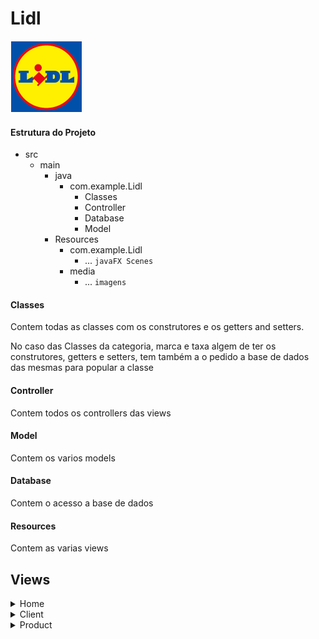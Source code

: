 # Lidl

![Lidl](/media/brand__default.png)

#### Estrutura do Projeto

* src
    * main
        * java
            * com.example.Lidl
                * Classes
                * Controller
                * Database
                * Model
        * Resources
            * com.example.Lidl
                * ... `javaFX Scenes`
            * media
                * ... `imagens`

#### Classes

Contem todas as classes com os construtores e os getters and setters.

No caso das Classes da categoria, marca e taxa algem de ter os construtores, getters e setters, tem também a o pedido a
base de dados das mesmas para popular a classe

#### Controller

Contem todos os controllers das views

#### Model

Contem os varios models

#### Database

Contem o acesso a base de dados

#### Resources

Contem as varias views

## Views

<!-- Scenes -->
<details>
  <summary>Home</summary>
<div align="center">

![Home](/media/home2.png)

</div>
<ol>
    <li>
      <span>Tabela onde irão aparecer os produtos adicionados a compra</span>
    </li>
    <li>
      <span>Botões para indicar a quanditdade do produto</span>
    </li>
    <li>
        <span>Custo Total da compra</span>
    </li>
    <li>
        <span>Caixa de texto só editable pelos botões que indicam a quantidade de produtos(2)</span>
    </li>
    <li>
        <span>Caixa de Texto para ser inserido o numero de cliente</span>
    </li>
    <li>
        <span>Botão para finilizar a compra</span>
    </li>
    <li>
        <span>Botão para apagar produto da lista adicionados a compra(1)</span>    
    </li>
    <li>
        <span>Botões criados dinamicamente baseado nas categorias que existem na base de dados</span>
    </li>
    <li>
        <span>Botões criados dinamicamente baseado nos produtos que existem na base de dados.</span></br>
        <span>Só apresenda os produtos após ter sido clicado numa categoria e so aparece os produtos relacionados a essa categoria</span>
    </li>
  </ol>
</details>
<details>
  <summary>Client</summary>
<div align="center">

![Client](/media/client2.png)

</div>
<ol>
    <li>
      <span>Botão para criar novo cliente</span>
    </li>
    <li>
      <span>Caixa de texto para indicar o numero de cliente para pesquisar faturas baseados no mesmo</span>
    </li>
    <li>
        <span>Apos indicar o numero de cliente ele apresenta a quantidade de pontos acumulada</span>
    </li>
    <li>
        <span>Tabela onde irão ser apresentados todas as faturas ou as faturas do cliente caso tenha indicado em **2** </span>
    </li>
    <li>
        <span>Tabela onde irão ser apresentados os produtos da fatura selecionada</span>
    </li>
  </ol>
</details>
<details>
  <summary>Product</summary>
<div align="center">

![Product](/media/produto2.png)

</div>
<ol>
    <li>
      <span>Botão para fazer refresh a lista de produtos na base de dados</span>
    </li>
    <li>
      <span>Botão para adicionar novo produto a base de dados</span>
    </li>
    <li>
        <span>Botão para eliminar um produto da base de dados</span>
    </li>
    <li>
        <span>Botão para atualizar produto selecionado na tabela(5)</span>
    </li>
    <li>
        <span>Tabela onde serão aparesentados todos os produtos na base de dados</span>
    </li>
  </ol>
</details>
